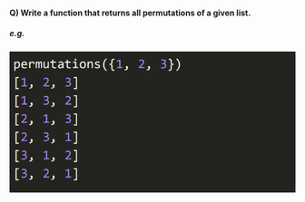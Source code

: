 #### Q) Write a function that returns all permutations of a given list.

##### e.g.

![Example](./example-images/q9-example.png)
